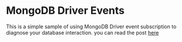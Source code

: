 # MongoDB Driver Events
This is a simple sample of using MongoDB Driver event subscription to diagnose your database interaction. you can read the post [here](https://olepetterdahlmann.com/2016/08/10/mongodb-driver-events/)

